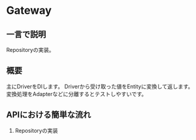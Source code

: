# Gateway

## 一言で説明
Repositoryの実装。

## 概要
主にDriverをDIします。
Driverから受け取った値をEntityに変換して返します。
変換処理をAdapterなどに分離するとテストしやすいです。

## APIにおける簡単な流れ
1. Repositoryの実装
